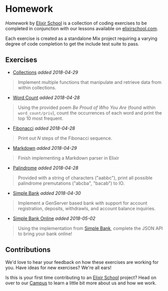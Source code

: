 # Homework

_Homework_ by [Elixir School](https://github.com/elixirschool) is a collection of coding exercises to be completed in conjunction with our lessons available on [elixirschool.com](https://elixirschool.com).

Each exercise is created as a standalone Mix project requiring a varying degree of code completion to get the include test suite to pass.

## Exercises

  - [Collections](/tree/master/collections) _added 2018-04-29_

  > Implement multiple functions that manipulate and retrieve data from within collections.

  - [Word Count](/tree/master/word_count) _added 2018-04-28_

  > Using the provided poem _Be Proud of Who You Are_ (found within `word_count/priv`), count the occurrences of each word and print the top 10 most frequent.

  - [Fibonacci](/tree/master/fibonacci) _added 2018-04-28_

  > Print out _N_ steps of the Fibonacci sequence.

  - [Markdown](/tree/master/markdown) _added 2018-04-29_

  > Finish implementing a Markdown parser in Elixir

  - [Palindrome](/tree/master/palindrome) _added 2018-04-28_

  > Provided with a string of characters ("aabbc"), print all possible palindrome premutations ("abcba", "bacab") to IO.

  - [Simple Bank](/tree/master/simple_bank) _added 2018-04-30_

  > Implement a GenServer based bank with support for account registration, deposits, withdrawls, and account balance inquiries.

  - [Simple Bank Online](/tree/master/simple_bank_online) _added 2018-05-02_

  > Using the implementation from [Simple Bank](/tree/master/simple_bank), complete the JSON API to bring your bank online!

## Contributions

We'd love to hear your feedback on how these exercises are working for you.
Have ideas for new exercises?
We're all ears!

Is this is your first time contributing to an [Elixir School](https://github.com/elixirschool) project?
Head on over to our [Campus](https://github.com/elixirschool/campus) to learn a little bit more about us and how we work.
